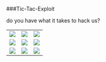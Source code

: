 ###Tic-Tac-Exploit

do you have what it takes to hack us? 

<table background="https://raw.githubusercontent.com/Summeli/tic-tac-exploit/master/img/bg.png">
  <tr>
    <td> <a href="https://github.com/Summeli/tic-tac-exploit/issues/new?title=ttestate%3A1%7C0%7C0%7C0%7C0%7C0%7C0%7C0%7C0&body=Just+push+%27Submit+new+issue%27+without+editing+the+title.+The+README+will+be+updated+after+approximately+30+seconds."><img src=https://raw.githubusercontent.com/Summeli/tic-tac-exploit/master/img/empty.png></a></td>
    <td> <a href="https://github.com/Summeli/tic-tac-exploit/issues/new?title=ttestate%3A0%7C1%7C0%7C0%7C0%7C0%7C0%7C0%7C0&body=Just+push+%27Submit+new+issue%27+without+editing+the+title.+The+README+will+be+updated+after+approximately+30+seconds."><img src=https://raw.githubusercontent.com/Summeli/tic-tac-exploit/master/img/empty.png></a></td>
    <td> <a href="https://github.com/Summeli/tic-tac-exploit/issues/new?title=ttestate%3A0%7C0%7C1%7C0%7C0%7C0%7C0%7C0%7C0&body=Just+push+%27Submit+new+issue%27+without+editing+the+title.+The+README+will+be+updated+after+approximately+30+seconds."><img src=https://raw.githubusercontent.com/Summeli/tic-tac-exploit/master/img/empty.png></a></td>
   </tr> 
   <tr>
    <td> <a href="https://github.com/Summeli/tic-tac-exploit/issues/new?title=ttestate%3A0%7C0%7C0%7C1%7C0%7C0%7C0%7C0%7C0&body=Just+push+%27Submit+new+issue%27+without+editing+the+title.+The+README+will+be+updated+after+approximately+30+seconds."><img src=https://raw.githubusercontent.com/Summeli/tic-tac-exploit/master/img/empty.png></a></td>
    <td> <a href="https://github.com/Summeli/tic-tac-exploit/issues/new?title=ttestate%3A0%7C0%7C0%7C0%7C1%7C0%7C0%7C0%7C0&body=Just+push+%27Submit+new+issue%27+without+editing+the+title.+The+README+will+be+updated+after+approximately+30+seconds."><img src=https://raw.githubusercontent.com/Summeli/tic-tac-exploit/master/img/empty.png></a></td>
    <td> <a href="https://github.com/Summeli/tic-tac-exploit/issues/new?title=ttestate%3A0%7C0%7C0%7C0%7C0%7C1%7C0%7C0%7C0&body=Just+push+%27Submit+new+issue%27+without+editing+the+title.+The+README+will+be+updated+after+approximately+30+seconds."><img src=https://raw.githubusercontent.com/Summeli/tic-tac-exploit/master/img/empty.png></a></td>
  </tr>
  <tr>
    <td> <a href="https://github.com/Summeli/tic-tac-exploit/issues/new?title=ttestate%3A0%7C0%7C0%7C0%7C0%7C0%7C1%7C0%7C0&body=Just+push+%27Submit+new+issue%27+without+editing+the+title.+The+README+will+be+updated+after+approximately+30+seconds."><img src=https://raw.githubusercontent.com/Summeli/tic-tac-exploit/master/img/empty.png></a></td>
    <td> <a href="https://github.com/Summeli/tic-tac-exploit/issues/new?title=ttestate%3A0%7C0%7C0%7C0%7C0%7C0%7C0%7C1%7C0&body=Just+push+%27Submit+new+issue%27+without+editing+the+title.+The+README+will+be+updated+after+approximately+30+seconds."><img src=https://raw.githubusercontent.com/Summeli/tic-tac-exploit/master/img/empty.png></a></td>
    <td> <a href="https://github.com/Summeli/tic-tac-exploit/issues/new?title=ttestate%3A0%7C0%7C0%7C0%7C0%7C0%7C0%7C0%7C1&body=Just+push+%27Submit+new+issue%27+without+editing+the+title.+The+README+will+be+updated+after+approximately+30+seconds."><img src=https://raw.githubusercontent.com/Summeli/tic-tac-exploit/master/img/empty.png></a></td>
  </tr>
</table>
